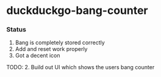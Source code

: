 # duckduckgo-bang-counter

### Status

1. Bang is completely stored correctly 
2. Add and reset work properly
3. Got a decent icon

TODO:
2. Build out UI which shows the users bang counter